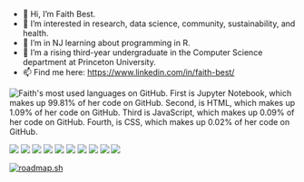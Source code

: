 - 👋 Hi, I’m Faith Best.
- 👀 I’m interested in research, data science, community, sustainability, and health.
- 🌱 I’m in NJ learning about programming in R.
- 💞️ I’m a rising third-year undergraduate in the Computer Science department at Princeton University.
- 📫 Find me here: https://www.linkedin.com/in/faith-best/

<img align="center" src="https://github-readme-stats.vercel.app/api/top-langs/?username=ibringfaith&theme=shades-of-purple" alt="Faith's most used languages on GitHub. First is Jupyter Notebook, which makes up 99.81% of her code on GitHub. Second, is HTML, which makes up 1.09% of her code on GitHub. Third is JavaScript, which makes up 0.09% of her code on GitHub. Fourth, is CSS, which makes up 0.02% of her code on GitHub."/>

![](https://img.shields.io/badge/OS-Linux-informational?style=flat&logo=linux&logoColor=white&color=FFD464)
![](https://img.shields.io/badge/OS-Mac-informational?style=flat&logo=apple&logoColor=white&color=FFD464)
![](https://img.shields.io/badge/OS-Windows-informational?style=flat&logo=windows&logoColor=white&color=FFD464)
![](https://img.shields.io/badge/Shell-Bash-informational?style=flat&logo=gnu-bash&logoColor=white&color=FFD464)
![](https://img.shields.io/badge/Code-Python-informational?style=flat&logo=python&logoColor=white&color=FFD464)
![](https://img.shields.io/badge/Code-JavaScript-informational?style=flat&logo=javascript&logoColor=white&color=FFD464)
![](https://img.shields.io/badge/Code-HTML-informational?style=flat&logo=html5&logoColor=white&color=FFD464)
![](https://img.shields.io/badge/Code-CSS-informational?style=flat&logo=css3&logoColor=white&color=FFD464)
![](https://img.shields.io/badge/Code-R-informational?style=flat&logo=r&logoColor=white&color=FFD464)
![](https://img.shields.io/badge/Code-SQL-informational?style=flat&logo=database&logoColor=white&color=FFD464)


[![roadmap.sh](https://roadmap.sh/card/tall/66e257dc12af4935a0acc605?variant=dark)](https://roadmap.sh)

<!---
ibringfaith/ibringfaith is a ✨ special ✨ repository because its `README.md` (this file) appears on your GitHub profile.
You can click the Preview link to take a look at your changes.
--->
